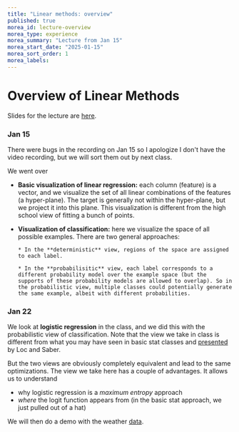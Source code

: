 ```yaml
---
title: "Linear methods: overview"
published: true
morea_id: lecture-overview
morea_type: experience
morea_summary: "Lecture from Jan 15"
morea_start_date: "2025-01-15"
morea_sort_order: 1
morea_labels:
---
```


# Overview of Linear Methods

Slides for the lecture are [here](./logreg.pdf). 

### Jan 15

There were bugs in the recording on Jan 15 so I apologize I don't
have the video recording, but we will sort them out by next class.

We went over

* **Basic visualization of linear regression:** each column (feature) is a
  vector, and we visualize the set of all linear combinations of the
  features (a hyper-plane). The target is generally not within the
  hyper-plane, but we project it into this plane. This visualization
  is different from the high school view of fitting a bunch of points.
  
* **Visualization of classification:** here we visualize the space of
  all possible examples. There are two general approaches:
  
	  * In the **deterministic** view, regions of the space are assigned to each label. 

	  * In the **probabilisitic** view, each label corresponds to a different probability model over the example space (but the supports of these probability models are allowed to overlap). So in the probabilistic view, multiple classes could potentially generate the same example, albeit with different probabilities.  

### Jan 22

We look at **logistic regression** in the class, and we did this
with the probabilistic view of classification. Note that the view we
take in class is different from what you may have seen in basic stat
classes and [presented](https://docs.google.com/presentation/d/1PivvNMMgu9gnwzK8dfhZx9MT8UbOo9z1EhTqgYTpUU4/edit?usp=sharing) by Loc and Saber. 

But the two views are obviously completely equivalent and lead to the
same optimizations. The view we take here has a couple of advantages. It allows
us to understand

* why logistic regression is a _maximum entropy_ approach
* _where_ the logit function appears from (in the basic stat approach, we just pulled out of a hat)

We will then do a demo with the weather [data](https://drive.google.com/drive/folders/1TvOiktbpG784mYLSRRjk6LULKVGECH3r?usp=sharing).  
